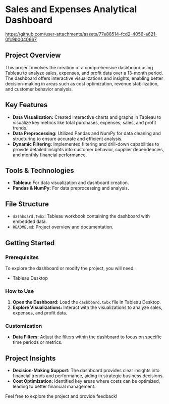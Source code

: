 # Sales and Expenses Analytical Dashboard

https://github.com/user-attachments/assets/77e88514-fcd2-4056-a621-0fc9b0040667


## Project Overview

This project involves the creation of a comprehensive dashboard using Tableau to analyze sales, expenses, and profit data over a 13-month period. The dashboard offers interactive visualizations and insights, enabling better decision-making in areas such as cost optimization, revenue stabilization, and customer behavior analysis.

## Key Features

- **Data Visualization:** Created interactive charts and graphs in Tableau to visualize key metrics like total purchases, expenses, sales, and profit trends.
- **Data Preprocessing:** Utilized Pandas and NumPy for data cleaning and structuring to ensure accurate and efficient analysis.
- **Dynamic Filtering:** Implemented filtering and drill-down capabilities to provide detailed insights into customer behavior, supplier dependencies, and monthly financial performance.

## Tools & Technologies

- **Tableau:** For data visualization and dashboard creation.
- **Pandas & NumPy:** For data preprocessing and analysis.

## File Structure

- `dashboard.twbx`: Tableau workbook containing the dashboard with embedded data.
- `README.md`: Project overview and documentation.

## Getting Started

### Prerequisites

To explore the dashboard or modify the project, you will need:

- Tableau Desktop

### How to Use

1. **Open the Dashboard:** Load the `dashboard.twbx` file in Tableau Desktop.
2. **Explore Visualizations:** Interact with the visualizations to analyze sales, expenses, and profit data.

### Customization

- **Data Filters:** Adjust the filters within the dashboard to focus on specific time periods or metrics.

## Project Insights

- **Decision-Making Support:** The dashboard provides clear insights into financial trends and performance, aiding in strategic business decisions.
- **Cost Optimization:** Identified key areas where costs can be optimized, leading to better financial management.


Feel free to explore the project and provide feedback!
